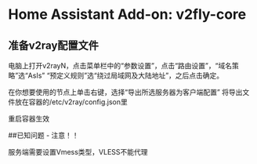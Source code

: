 # Home Assistant Add-on: v2fly-core


## 准备v2ray配置文件

电脑上打开v2rayN，点击菜单栏中的“参数设置”，点击“路由设置”，“域名策略”选“AsIs”
“预定义规则”选“绕过局域网及大陆地址”，之后点击确定。

在你想要使用的节点上单击右键，选择“导出所选服务器为客户端配置” 
将导出文件放在容器的/etc/v2ray/config.json里

重启容器生效

##已知问题 - 注意！！

服务端需要设置Vmess类型，VLESS不能代理
